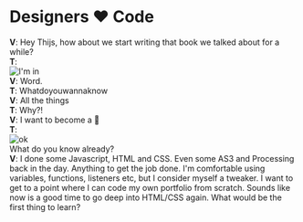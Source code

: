 # Designers ♥ Code

**V**: Hey Thijs, how about we start writing that book we talked about for a while?  
**T**:  
![I'm in](https://media.giphy.com/media/xT1XGUM8m88TVfDh5K/giphy.gif)  
**V**: Word.  
**T**: Whatdoyouwannaknow  
**V**: All the things  
**T**: Why?!  
**V**: I want to become a 🦄  
**T**:  
![ok](https://media.giphy.com/media/a3zqvrH40Cdhu/giphy.gif)  
What do you know already?  
**V**: I done some Javascript, HTML and CSS. Even some AS3 and Processing back in the day. Anything to get the job done. I'm comfortable using variables, functions, listeners etc, but I consider myself a tweaker. I want to get to a point where I can code my own portfolio from scratch. Sounds like now is a good time to go deep into HTML/CSS again. What would be the first thing to learn?
